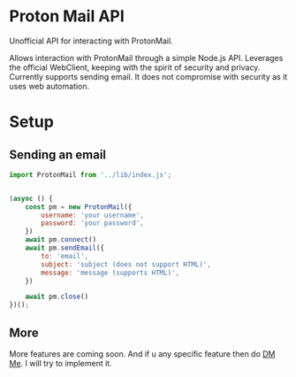 # Proton Mail API

Unofficial API for interacting with ProtonMail.

Allows interaction with ProtonMail through a simple Node.js API. Leverages the official WebClient, keeping with the spirit of security and privacy. Currently supports sending email. It does not compromise with security as it uses web automation.

# Setup

## Sending an email

```Javascript
import ProtonMail from '../lib/index.js';


(async () {
    const pm = new ProtonMail({
        username: 'your username',
        password: 'your password',
    })
    await pm.connect()
    await pm.sendEmail({
        to: 'email',
        subject: 'subject (does not support HTML)',
        message: 'message (supports HTML)',
    })

    await pm.close()
})();
```

## More
More features are coming soon. And if u any specific feature then do [DM Me](https://anonymousxc.github.io/ItsMeOnly/). I will try to implement it.